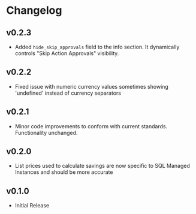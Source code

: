 # Changelog

## v0.2.3

- Added `hide_skip_approvals` field to the info section. It dynamically controls "Skip Action Approvals" visibility.

## v0.2.2

- Fixed issue with numeric currency values sometimes showing 'undefined' instead of currency separators

## v0.2.1

- Minor code improvements to conform with current standards. Functionality unchanged.

## v0.2.0

- List prices used to calculate savings are now specific to SQL Managed Instances and should be more accurate

## v0.1.0

- Initial Release

